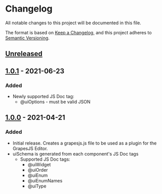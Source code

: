 # Changelog

All notable changes to this project will be documented in this file.

The format is based on [Keep a Changelog](https://keepachangelog.com/en/1.0.0/),
and this project adheres to [Semantic Versioning](https://semver.org/spec/v2.0.0.html).

## [Unreleased]

## [1.0.1] - 2021-06-23

### Added

- Newly supported JS Doc tag:
  - @uiOptions - must be valid JSON

## [1.0.0] - 2021-04-21

### Added

- Initial release. Creates a grapesjs.js file to be used as a plugin for the GrapesJS Editor.
- uiSchema is generated from each component's JS Doc tags
  - Supported JS Doc tags:
    - @uiWidget
    - @uiOrder
    - @uiEnum
    - @uiEnumNames
    - @uiType

[unreleased]: https://github.com/saasquatch/freshest-themes/compare/servicetitan-components@1.0.1...HEAD
[1.0.1]: https://github.com/saasquatch/freshest-themes/releases/tag/servicetitan-components@1.0.1
[1.0.0]: https://github.com/saasquatch/freshest-themes/releases/tag/servicetitan-components@1.0.0
